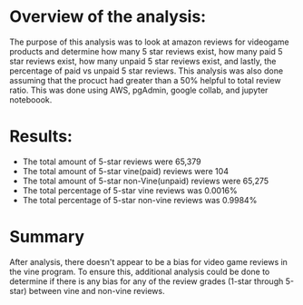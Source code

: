 # Overview of the analysis:
The purpose of this analysis was to look at amazon reviews for videogame products and determine how many 5 star reviews exist, how many paid 5 star reviews exist, how many unpaid 5 star reviews exist, and lastly, the percentage of paid vs unpaid 5 star reviews. This analysis was also done assuming that the procuct had greater than a 50% helpful to total review ratio. This was done using AWS, pgAdmin, google collab, and jupyter noteboook.

# Results:
* The total amount of 5-star reviews were 65,379
* The total amount of 5-star vine(paid) reviews were 104
* The total amount of 5-star non-Vine(unpaid) reviews were 65,275
* The total percentage of 5-star vine reviews was 0.0016%
* The total percentage of 5-star non-vine reviews was 0.9984%

# Summary
After analysis, there doesn't appear to be a bias for video game reviews in the vine program. To ensure this, additional analysis could be done to determine if there is any bias for any of the review grades (1-star through 5-star) between vine and non-vine reviews.
